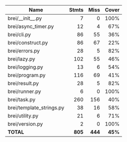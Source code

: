 | Name                      |    Stmts |     Miss |   Cover |
|-------------------------- | -------: | -------: | ------: |
| brei/\_\_init\_\_.py      |        7 |        0 |    100% |
| brei/async\_timer.py      |       12 |        4 |     67% |
| brei/cli.py               |       86 |       55 |     36% |
| brei/construct.py         |       86 |       67 |     22% |
| brei/errors.py            |       28 |        5 |     82% |
| brei/lazy.py              |      102 |       55 |     46% |
| brei/logging.py           |       13 |        6 |     54% |
| brei/program.py           |      116 |       69 |     41% |
| brei/result.py            |       28 |        5 |     82% |
| brei/runner.py            |        6 |        0 |    100% |
| brei/task.py              |      260 |      156 |     40% |
| brei/template\_strings.py |       38 |       16 |     58% |
| brei/utility.py           |       21 |        6 |     71% |
| brei/version.py           |        2 |        0 |    100% |
|                 **TOTAL** |  **805** |  **444** | **45%** |
